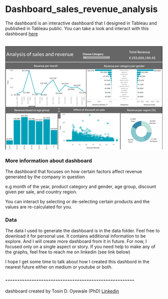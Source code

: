 # Dashboard_sales_revenue_analysis

The dashboard is an interactive dashboard that I designed in Tableau and published in Tableau public. 
You can take a look and interact with this dashboard [here](https://public.tableau.com/app/profile/tosin.oyewale/viz/Analysisofsalesandrevenuegenerated/Dashboard1?publish=yes)

<br />
<img src="dashboard/revenue.png" alt="revenue" width="2000"/>

<br />


### More information about dashboard
The dashboard that focuses on how certain factors affect revenue generated by the company in question 

e.g month of the year, product category and gender, age group, discount given per sale, and country region. 

You can  interact by selecting or de-selecting certain products and the values are re-calculated for you.

### Data

The data I used to generate the dashboard is in the data folder. Feel free to download it for personal use.
 It contains additional information to be explore. And I will create more dashboard from it in future. 
 For now, I focused only on a single aspect or story. If you need help to make any of the graphs, feel free to reach me on linkedin (see link below)

 I hope I get some time to talk about how I created this dashbord in the nearest future either on medium or youtube or both.


### ------------------------------------------------------
dashboard created by Tosin D. Oyewale (PhD) 
[Linkedin](https://www.linkedin.com/in/tosin-oyewale/) 